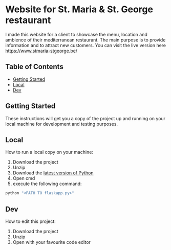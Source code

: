 # Website for St. Maria & St. George restaurant
I made this website for a client to showcase the menu, location and ambience of their mediterranean restaurant. The main purpose is to provide information and to attract new customers. You can visit the live version here https://www.stmaria-stgeorge.be/

## Table of Contents

- [Getting Started](#getting_started)
- [Local](#local)
- [Dev](#dev)

## Getting Started
These instructions will get you a copy of the project up and running on your local machine for development and testing purposes.

## Local
How to run a local copy on your machine:
1. Download the project
2. Unzip
3. Download the [latest version of Python](https://www.python.org/downloads/)
4. Open cmd
5. execute the following command:
```Bash
python "<PATH TO flaskapp.py>"
```

## Dev
How to edit this project:
1. Download the project
2. Unzip
3. Open with your favourite code editor
